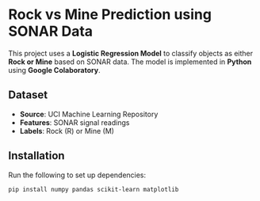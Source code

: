 # Rock vs Mine Prediction using SONAR Data  

This project uses a **Logistic Regression Model** to classify objects as either **Rock or Mine** based on SONAR data. The model is implemented in **Python** using **Google Colaboratory**.  

## Dataset  
- **Source**: UCI Machine Learning Repository  
- **Features**: SONAR signal readings  
- **Labels**: Rock (R) or Mine (M)  

## Installation  
Run the following to set up dependencies:  
```bash
pip install numpy pandas scikit-learn matplotlib
